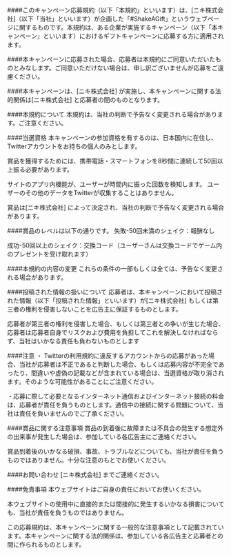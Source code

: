 ####このキャンペーン応募規約（以下「本規約」といいます）は、[ニキ株式会社]（以下「当社」といいます）が企画した「#ShakeAGift」というウェブページに関するものです。本規約は、ある企業が実施するキャンペーン（以下「本キャンペーン」といいます）におけるギフトキャンペーンに応募する方に適用されます。

####本キャンペーンに応募された場合、応募者は本規約にご同意いただいたものとみなします。ご同意いただけない場合は、申し訳ございませんが応募をご遠慮ください。

####本キャンペーンは、[ニキ株式会社] が実施し、本キャンペーンに関する法的関係は[ニキ株式会社] と応募者の間のものとなります。  

####本規約について
本規約は、当社の判断で予告なく変更される場合があります。ご注意ください。

####当選資格
本キャンペーンの参加資格を有するのは、日本国内に在住し、Twitterアカウントをお持ちの個人のみとします。 

賞品を獲得するためには、携帯電話・スマートフォンを8秒間に連続して50回以上振る必要があります。

サイトのアプリ内機能が、ユーザーが時間内に振った回数を検知します。
ユーザーのその他のデータをTwitterが収集することはありません。

賞品は[ニキ株式会社] によって決定され、当社の判断で予告なく変更される場合があります。

####賞品のレベルは以下の通りです。
失敗-50回未満のシェイク：報酬なし

成功-50回以上のシェイク：交換コード（ユーザーさんは交換コードでゲーム内のプレゼントを受け取れます）

####本規約の内容の変更
これらの条件の一部もしくは全ては、予告なく変更される場合があります。

####投稿された情報の扱いについて
応募者は、本キャンペーンにおいて投稿された情報（以下「投稿された情報」といいます）が[ニキ株式会社] もしくは第三者の権利を侵害しないことを広告主に保証するものとします。

応募者が第三者の権利を侵害した場合、もしくは第三者との争いが生じた場合、応募者は応募者自身でリスクおよび費用を負担してこれを解決しなければならず、当社はいかなる責任も負わないものとします

####注意
・ Twitterの利用規約に違反するアカウントからの応募があった場合、当社が応募者は不正であると判断した場合、もしくは応募内容が不完全であったり、間違いや虚偽の記載などが含まれている場合は、当選資格が取り消されます。そのような可能性があることにご注意ください。

・応募に際して必要となるインターネット通信およびインターネット接続の料金は、応募者が責任を負うものとします。通信中の接続に関する問題について、当社は責任を負いませんのでご了承ください。

####賞品に関する注意事項
賞品の到着後に故障または不具合の発生する想定外の出来事が発生した場合は、参加している各広告主にご連絡ください。

賞品到着後のいかなる破損、事故、トラブルなどについても、当社が責任を負うものではありません。十分な注意のもとでお使いください。

####お問い合わせ
[ニキ株式会社] までご連絡ください。 

####免責事項
本ウェブサイトはご自身の責任においてお使いください。

本ウェブサイトの使用中に直接的または間接的に発生するいかなる損害についても、当社が責任を負うものではありません。

この応募規約は、本キャンペーンに関する一般的な注意事項として記載されています。本キャンペーンに関する法的関係は、参加している各広告主と応募者との間に作られるものとします。
